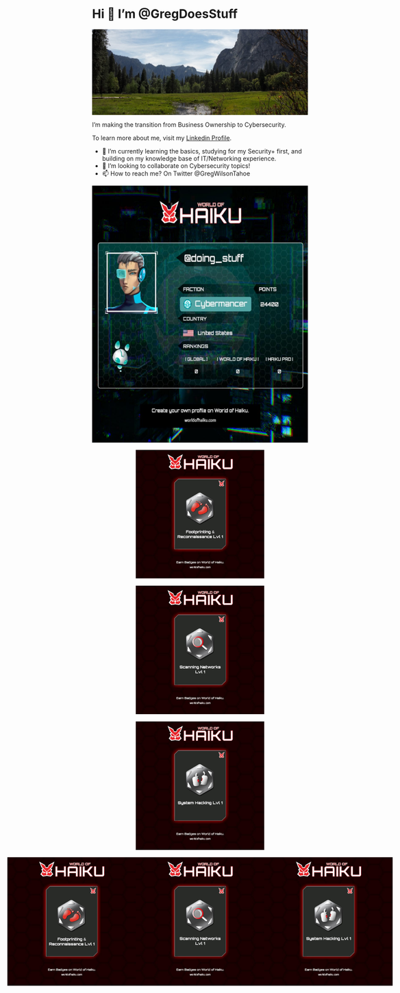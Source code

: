 # Hi 👋 I’m @GregDoesStuff

<p align="center" style="height:200px; overflow: hidden;">
  <img src="Yosemite.jpg" style="height; 50%; width=900px; display: block; margin: 0 auto; alt="Yosemite Valley :)">
</p>
<p>
I’m making the transition from Business Ownership to  Cybersecurity.
<p>To learn more about me, visit my <a href="https://www.linkedin.com/in/gregdoesstuff/">Linkedin Profile</a>.
</p>

- 🌱 I’m currently learning the basics, studying for my Security+ first, and building on my knowledge base of IT/Networking experience.
- 💞️ I’m looking to collaborate on Cybersecurity topics!
- 📫 How to reach me? On Twitter @GregWilsonTahoe

<p align="center">
  <img src="2-16-2023 7-52-03 PM.jpg" height="600px" width="600px" >
</p>
<p>
<p align="center">
  <img src="2-17-2023 6-11-49 PM.jpg" height="300px" width="auto" >
<p align="center">
  <img src="2-17-2023 6-12-01 PM.jpg" height="300px" width="auto" >
<p align="center">
  <img src="2-17-2023 6-12-08 PM.jpg" height="300px" width="auto" >
<p>
<div style="display: flex; justify-content: center;">
  <img src="2-17-2023 6-11-49 PM.jpg" style="height: 300px; width: auto;">
  <img src="2-17-2023 6-12-01 PM.jpg" style="height: 300px; width: auto;">
  <img src="2-17-2023 6-12-08 PM.jpg" style="height: 300px; width: auto;">
</div>

<!---
GregDoesStuff/GregDoesStuff is a ✨ special ✨ repository because its `README.md` (this file) appears on your GitHub profile.
You can click the Preview link to take a look at your changes.
--->
